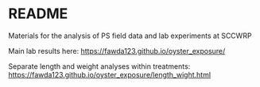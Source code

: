 # README

Materials for the analysis of PS field data and lab experiments at SCCWRP

Main lab results here: <https://fawda123.github.io/oyster_exposure/>

Separate length and weight analyses within treatments: <https://fawda123.github.io/oyster_exposure/length_wight.html>
